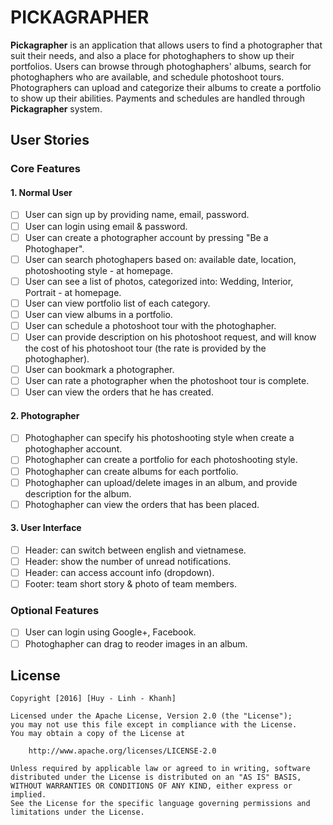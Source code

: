 # PICKAGRAPHER

**Pickagrapher** is an application that allows users to find a photographer that suit their needs, and also a place for photoghaphers to show up their portfolios. Users can browse through photoghaphers' albums, search for photoghaphers who are available, and schedule photoshoot tours. Photographers can upload and categorize their albums to create a portfolio to show up their abilities. Payments and schedules are handled through **Pickagrapher** system.

## User Stories

### Core Features

#### 1. Normal User
- [ ] User can sign up by providing name, email, password.
- [ ] User can login using email & password.
- [ ] User can create a photographer account by pressing "Be a Photoghaper".
- [ ] User can search photoghapers based on: available date, location, photoshooting style - at homepage.
- [ ] User can see a list of photos, categorized into: Wedding, Interior, Portrait - at homepage.
- [ ] User can view portfolio list of each category.
- [ ] User can view albums in a portfolio.
- [ ] User can schedule a photoshoot tour with the photoghapher.
- [ ] User can provide description on his photoshoot request, and will know the cost of his photoshoot tour (the rate is provided by the photoghapher).
- [ ] User can bookmark a photographer.
- [ ] User can rate a photographer when the photoshoot tour is complete.
- [ ] User can view the orders that he has created.

#### 2. Photographer
- [ ] Photoghapher can specify his photoshooting style when create a photoghapher account.
- [ ] Photoghapher can create a portfolio for each photoshooting style.
- [ ] Photoghapher can create albums for each portfolio.
- [ ] Photoghapher can upload/delete images in an album, and provide description for the album.
- [ ] Photoghapher can view the orders that has been placed.

#### 3. User Interface
- [ ] Header: can switch between english and vietnamese.
- [ ] Header: show the number of unread notifications.
- [ ] Header: can access account info (dropdown).
- [ ] Footer: team short story & photo of team members.

### Optional Features
- [ ] User can login using Google+, Facebook.
- [ ] Photoghapher can drag to reoder images in an album.

## License

    Copyright [2016] [Huy - Linh - Khanh]

    Licensed under the Apache License, Version 2.0 (the "License");
    you may not use this file except in compliance with the License.
    You may obtain a copy of the License at

        http://www.apache.org/licenses/LICENSE-2.0

    Unless required by applicable law or agreed to in writing, software
    distributed under the License is distributed on an "AS IS" BASIS,
    WITHOUT WARRANTIES OR CONDITIONS OF ANY KIND, either express or implied.
    See the License for the specific language governing permissions and
    limitations under the License.
